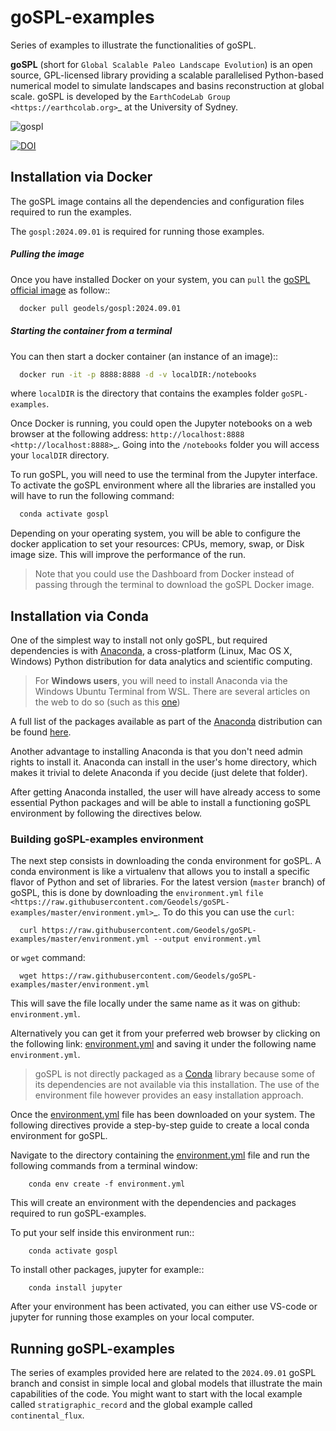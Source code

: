 # goSPL-examples

Series of examples to illustrate the functionalities of goSPL.


**goSPL** (short for ``Global Scalable Paleo Landscape Evolution``) is an open source, GPL-licensed library providing a scalable parallelised Python-based numerical model to simulate landscapes and basins reconstruction at global scale. goSPL is developed by the `EarthCodeLab Group <https://earthcolab.org>`_ at the University of Sydney.

![gospl](https://github.com/Geodels/gospl/blob/master/docs/images/earth.png?raw=true)


[![DOI](https://joss.theoj.org/papers/10.21105/joss.02804/status.svg)](https://doi.org/10.21105/joss.02804)

## Installation via Docker

The goSPL image contains all the dependencies and configuration files required to run the examples.

The ``gospl:2024.09.01`` is required for running those examples.

##### Pulling the image

Once you have installed Docker on your system, you can ``pull`` the
[goSPL official image](https://hub.docker.com/u/geodels) as follow::

```bash
  docker pull geodels/gospl:2024.09.01
```
##### Starting the container from a terminal

You can then start a docker container (an instance of
an image)::

```bash
  docker run -it -p 8888:8888 -d -v localDIR:/notebooks
```
where `localDIR` is the directory that contains the examples folder `goSPL-examples`.

Once Docker is running, you could open the Jupyter notebooks on a web browser at the following address: `http://localhost:8888 <http://localhost:8888>`_. Going into the `/notebooks` folder you will access your ``localDIR`` directory.

To run goSPL, you will need to use the terminal from the Jupyter interface. To activate the goSPL environment where all the libraries are installed you will have to run the following command:
```bash
  conda activate gospl
```

Depending on your operating system, you will be able to configure the docker application to set your resources: CPUs, memory, swap, or Disk image size. This will improve the performance of the run.

> Note that you could use the Dashboard from Docker instead of passing through the terminal to download the goSPL Docker image.

## Installation via Conda

One of the simplest way to install not only goSPL, but required dependencies  is with [Anaconda](https://docs.continuum.io/anaconda/), a cross-platform (Linux, Mac OS X, Windows) Python distribution for data analytics and scientific computing.

> For **Windows users**, you will need to install Anaconda via the Windows Ubuntu Terminal from WSL. There are several articles on the web to do so (such as this [one](https://emilykauffman.com/blog/install-anaconda-on-wsl))

A full list of the packages available as part of the [Anaconda](https://docs.continuum.io/anaconda/) distribution can be found [here](https://docs.continuum.io/anaconda/packages/pkg-docs/).

Another advantage to installing Anaconda is that you don't need admin rights to install it. Anaconda can install in the user's home directory, which makes it trivial to delete Anaconda if you decide (just delete that folder).

After getting Anaconda installed, the user will have already access to some essential Python packages and will be able to install a functioning goSPL environment by following the directives below.

### Building goSPL-examples environment

The next step consists in downloading the conda environment for goSPL. A conda environment is like a virtualenv that allows you to install a specific flavor of Python and set of libraries. For the latest version (`master` branch) of goSPL, this is done by downloading the ``environment.yml`` `file <https://raw.githubusercontent.com/Geodels/goSPL-examples/master/environment.yml>`_. To do this you can use the ``curl``:

```console
  curl https://raw.githubusercontent.com/Geodels/goSPL-examples/master/environment.yml --output environment.yml
```

or ``wget`` command:

```console
  wget https://raw.githubusercontent.com/Geodels/goSPL-examples/master/environment.yml
```

This will save the file locally under the same name as it was on github: ``environment.yml``.

Alternatively you can get it from your preferred web browser by clicking on the following link: [environment.yml](https://raw.githubusercontent.com/Geodels/goSPL-examples/master/environment.yml) and saving it under the following name ``environment.yml``.

>  goSPL is not directly packaged as a [Conda](https://conda.pydata.org/docs/) library because some of its dependencies are not available via this installation. The use of the environment file however provides an easy installation approach.

Once the [environment.yml](https://raw.githubusercontent.com/Geodels/goSPL-examples/master/environment.yml) file has been downloaded on your system. The following directives provide a step-by-step guide to create a local conda environment for goSPL.

Navigate to the directory containing the [environment.yml](https://raw.githubusercontent.com/Geodels/goSPL-examples/master/environment.yml) file and run the following commands from a terminal window:

```console
    conda env create -f environment.yml
```

This will create an environment with the dependencies and packages required to run goSPL-examples.

To put your self inside this environment run::


```console
    conda activate gospl
```

To install other packages, jupyter for example::

```console
    conda install jupyter
```

After your environment has been activated, you can either use VS-code or jupyter for running those examples on your local computer. 

## Running goSPL-examples 

The series of examples provided here are related to the ``2024.09.01`` goSPL branch and consist in simple local and global models that illustrate the main capabilities of the code. You might want to start with the local example called `stratigraphic_record` and the global example called `continental_flux`.
